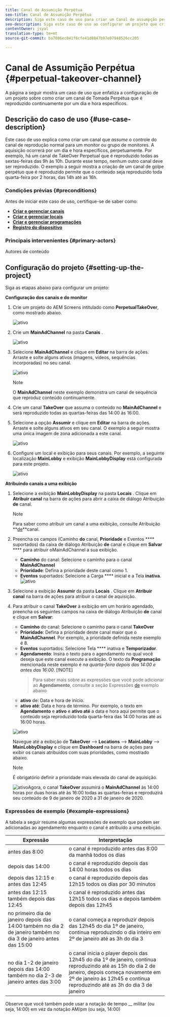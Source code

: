 ```yaml
---
title: Canal de Assumição Perpétua
seo-title: Canal de Assumição Perpétua
description: Siga este caso de uso para criar um Canal de assumpção perpétua.
seo-description: Siga este caso de uso ao configurar um projeto que cria um canal de Tomada Perpétua que é reproduzido por um dia e hora específicos continuamente.
contentOwner: jsyal
translation-type: tm+mt
source-git-commit: ba7086ec041f6cfe41d8847b97e97948526cc205

---
```



# Canal de Assumição Perpétua {#perpetual-takeover-channel}

A página a seguir mostra um caso de uso que enfatiza a configuração de um projeto sobre como criar um canal de Tomada Perpétua que é reproduzido continuamente por um dia e hora específicos.

## Descrição do caso de uso {#use-case-description}

Este caso de uso explica como criar um canal que *assume* o controle do canal de reprodução normal para um monitor ou grupo de monitores. A aquisição ocorrerá por um dia e hora específicos, perpetuamente.
Por exemplo, há um canal de TakeOver Perpetual que é reproduzido todas as sextas-feiras das 9h às 10h. Durante esse tempo, nenhum outro canal deve ser reproduzido. O exemplo a seguir mostra a criação de um canal de golpe perpétuo que é reproduzido permite que o conteúdo seja reproduzido toda quarta-feira por 2 horas, das 14h até as 16h.

### Condições prévias {#preconditions}

Antes de iniciar este caso de uso, certifique-se de saber como:

* **[Criar e gerenciar canais](managing-channels.md)**
* **[Criar e gerenciar locais](managing-locations.md)**
* **[Criar e gerenciar programações](managing-schedules.md)**
* **[Registro do dispositivo](device-registration.md)**

### Principais intervenientes {#primary-actors}

Autores de conteúdo

## Configuração do projeto {#setting-up-the-project}

Siga as etapas abaixo para configurar um projeto:

**Configuração dos canais e do monitor**

1. Crie um projeto do AEM Screens intitulado como **PerpetualTakeOver**, como mostrado abaixo.

   ![ativo](assets/p_usecase1.png)

1. Crie um **MainAdChannel** na pasta **Canais** .

   ![ativo](assets/p_usecase2.png)

1. Selecione **MainAdChannel** e clique em **Editar** na barra de ações. Arraste e solte alguns ativos (imagens, vídeos, sequências incorporadas) no seu canal.

   ![ativo](assets/p_usecase3.png)


   >[!NOTE]
   >O **MainAdChannel** neste exemplo demonstra um canal de sequência que reproduz conteúdo continuamente.

1. Crie um canal **TakeOver** que assuma o conteúdo no **MainAdChannel** e será reproduzido todas as quartas-feiras das 14:00 às 16:00.

1. Selecione a opção **Assumir** e clique em **Editar** na barra de ações. Arraste e solte alguns ativos em seu canal. O exemplo a seguir mostra uma única imagem de zona adicionada a este canal.

   ![ativo](assets/p_usecase4.png)

1. Configure um local e exibição para seus canais. Por exemplo, a seguinte localização **MainLobby** e exibição **MainLobbyDisplay** está configurada para este projeto.

   ![ativo](assets/p_usecase5.png)

**Atribuindo canais a uma exibição**

1. Selecione a exibição **MainLobbyDisplay** na pasta **Locais** . Clique em **Atribuir canal** na barra de ações para abrir a caixa de diálogo Atribuição **de** canal.

   >[!NOTE]
   >Para saber como atribuir um canal a uma exibição, consulte Atribuição **[de](channel-assignment.md)**canal.

1. Preencha os campos (Caminho **do** canal, **Prioridade** e Eventos **** suportados) da caixa de diálogo Atribuição **de** canal e clique em **Salvar** **** para atribuir oMainAdChannel a sua exibição.

   * **Caminho** do canal: Selecione o caminho para o canal **MainAdChannel**
   * **Prioridade**: Defina a prioridade deste canal como 1.
   * **Eventos** suportados: Selecione a Carga **** inicial e a Tela **inativa**.
   ![ativo](assets/p_usecase6.png)

1. Selecione a exibição **Assumir** da pasta **Locais** . Clique em **Atribuir canal** na barra de ações para atribuir o canal de aquisição.

1. Para atribuir o canal **TakeOver** à exibição em um horário agendado, preencha os seguintes campos na caixa de diálogo Atribuição **de** canal e clique em **Salvar**:

   * **Caminho** do canal: Selecione o caminho para o canal **TakeOver**
   * **Prioridade**: Defina a prioridade deste canal maior que o **MainAdChannel**. Por exemplo, a prioridade definida neste exemplo é 8.
   * **Eventos** suportados: Selecione Tela **** inativa e **Temporizador**.
   * **Agendamento**: Insira o texto para o agendamento no qual você deseja que este canal execute a exibição. O texto da **Programação** mencionada neste exemplo é *na quarta-feira depois das 14:00 e antes das 16:00*.
      [!NOTE]
      > Para saber mais sobre as expressões que você pode adicionar ao **Agendamento**, consulte a seção Expressões [de](#example-expressions) exemplo abaixo
   * **ativo** de: Data e hora de início.
   * **ativo até**: Data e hora de término.
   Por exemplo, o texto em **Agendamento** e **ativo** e **ativo até** a data e hora aqui permite que o conteúdo seja reproduzido toda quarta-feira das 14:00 horas até as 16:00 horas.


   ![ativo](assets/p_usecase7.png)

   Navegue até a exibição de **TakeOver** —> **Locations** —> **MainLobby** —> **MainLobbyDisplay** e clique em **Dashboard** na barra de ações para exibir os canais atribuídos com suas prioridades, como mostrado abaixo.

   >[!NOTE]
   >É obrigatório definir a prioridade mais elevada do canal de aquisição.

   ![ativo](assets/p_usecase8.png)Agora, o canal **TakeOver** assumirá o **MainAdChannel** às 14:00 horas por duas horas até às 16:00 todas as quartas-feiras e reproduzirá seu conteúdo de 9 de janeiro de 2020 a 31 de janeiro de 2020.

### Expressões de exemplo {#example-expressions}

A tabela a seguir resume algumas expressões de exemplo que podem ser adicionadas ao agendamento enquanto o canal é atribuído a uma exibição.

| **Expressão** | **Interpretação** |
|---|---|
| antes das 8:00 | o canal é reproduzido antes das 8:00 da manhã todos os dias |
| depois das 14:00 | o canal é reproduzido depois das 14:00 horas todos os dias |
| depois das 12:15 e antes das 12:45 | o canal é reproduzido depois das 12h15 todos os dias por 30 minutos |
| antes das 12:15 também depois das 12:45 | o canal é reproduzido antes das 12h15 todos os dias e depois também depois das 12h45 |
| no primeiro dia de janeiro depois das 14:00 também no dia 2 de janeiro também no dia 3 de janeiro antes das 15:00 | o canal começa a reproduzir depois das 12h45 do dia 1º de janeiro, continua reproduzindo o dia inteiro em 2º de janeiro até as 3h do dia 3 |
| no dia 1-2 de janeiro depois das 14:00 também no dia 2-3 de janeiro antes das 3:00 | o canal inicia o player depois das 12h45 do dia 1º de janeiro, continua reproduzindo até as 15h do dia 2 de janeiro, depois começa novamente em 2º de janeiro às 12h45 e continua reproduzindo até as 3h do dia 3 de janeiro |

Observe que você também pode usar a notação de tempo __ militar (ou seja, 14:00) em vez da notação AM/pm (ou seja, 14:00)
